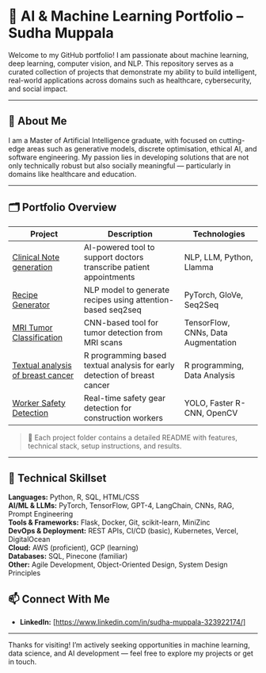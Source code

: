 # 🧠 AI & Machine Learning Portfolio – Sudha Muppala

Welcome to my GitHub portfolio! I am passionate about machine learning, deep learning, computer vision, and NLP. This repository serves as a curated collection of projects that demonstrate my ability to build intelligent, real-world applications across domains such as healthcare, cybersecurity, and social impact.

---

## 👤 About Me

I am a Master of Artificial Intelligence graduate, with focused on cutting-edge areas such as generative models, discrete optimisation, ethical AI, and software engineering. My passion lies in developing solutions that are not only technically robust but also socially meaningful — particularly in domains like healthcare and education.

---

## 🗂️ Portfolio Overview

| Project | Description | Technologies |
|--------|-------------|--------------|
| [Clinical Note generation](./clinical%20note%20generation%20model/clinical_notes_model.py) | AI-powered tool to support doctors transcribe patient appointments | NLP, LLM, Python, Llamma |
| [Recipe Generator](./Recipe%20Generation%20model/recipe_generation_LLM_model.py) | NLP model to generate recipes using attention-based seq2seq | PyTorch, GloVe, Seq2Seq |
| [MRI Tumor Classification](./MRI%20Tumor%20Classification%20with%20CNN/Brain_tumor.ipynb) | CNN-based tool for tumor detection from MRI scans | TensorFlow, CNNs, Data Augmentation |
| [Textual analysis of breast cancer](./Textual%20analysis%20of%20breast%20cancer/breast_cancer_detection.Rmd)| R programming based textual analysis for early detection of breast cancer| R programming, Data Analysis|
| [Worker Safety Detection](./Object%20Detection%20for%20Construction%20Worker%20Saftey/object_detection_model.py) | Real-time safety gear detection for construction workers | YOLO, Faster R-CNN, OpenCV |

> 📁 Each project folder contains a detailed README with features, technical stack, setup instructions, and results.

---


## 🧠 Technical Skillset

**Languages:** Python, R, SQL, HTML/CSS  
**AI/ML & LLMs:** PyTorch, TensorFlow, GPT-4, LangChain, CNNs, RAG, Prompt Engineering  
**Tools & Frameworks:** Flask, Docker, Git, scikit-learn, MiniZinc  
**DevOps & Deployment:** REST APIs, CI/CD (basic), Kubernetes, Vercel, DigitalOcean  
**Cloud:** AWS (proficient), GCP (learning)  
**Databases:** SQL, Pinecone (familiar)  
**Other:** Agile Development, Object-Oriented Design, System Design Principles


## 📫 Connect With Me

- **LinkedIn:** [https://www.linkedin.com/in/sudha-muppala-323922174/]

---

Thanks for visiting! I’m actively seeking opportunities in machine learning, data science, and AI development — feel free to explore my projects or get in touch.

